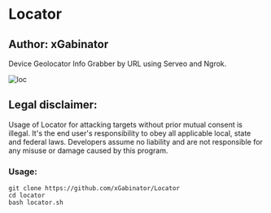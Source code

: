 # Locator
## Author: xGabinator

Device Geolocator Info Grabber by URL using Serveo and Ngrok.

![loc](https://user-images.githubusercontent.com)

## Legal disclaimer:

Usage of Locator for attacking targets without prior mutual consent is illegal. It's the end user's responsibility to obey all applicable local, state and federal laws. Developers assume no liability and are not responsible for any misuse or damage caused by this program.


### Usage:
```
git clone https://github.com/xGabinator/Locator
cd locator
bash locator.sh
```

